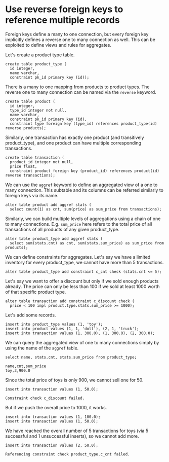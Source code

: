 # Use reverse foreign keys to reference multiple records

Foreign keys define a many to one connection, but every foreign key implicitly
defines a reverse one to many connection as well. This can be exploited to define
views and rules for aggregates.

Let's create a product type table.
<!-- RUN -->
```
create table product_type (
  id integer,
  name varchar,
  constraint pk_id primary key (id));
```

There is a many to one mapping from products to product types. The reverse one to many
connection can be named via the `reverse` keyword. 
<!-- RUN -->
```
create table product (
  id integer,
  type_id integer not null,
  name varchar,
  constraint pk_id primary key (id),
  constraint type foreign key (type_id) references product_type(id) reverse products);
```

Similarly, one transaction has exactly one product (and transitively product_type), and
one product can have multiple corresponding transactions.
<!-- RUN -->
```
create table transaction (
  product_id integer not null,
  price float,
  constraint product foreign key (product_id) references product(id) reverse transactions);
```

We can use the `aggref` keyword to define an aggregated view of a one to many connection. This
subtable and its columns can be referred similarly to foreign keys via its name.
<!-- RUN -->
```
alter table product add aggref stats (
  select count(1) as cnt, sum(price) as sum_price from transactions);
```

Similarly, we can build multiple levels of aggregations using a chain of one to many connections.
E.g. `sum_price` here refers to the total price of all transactions of all products of any given
product_type.
<!-- RUN -->
```
alter table product_type add aggref stats (
  select sum(stats.cnt) as cnt, sum(stats.sum_price) as sum_price from products);
```

We can define constraints for aggregates. Let's say we have a limited inventory for every
product_type, we cannot have more than 5 transactions.
<!-- RUN -->
```
alter table product_type add constraint c_cnt check (stats.cnt <= 5);
```

Let's say we want to offer a discount but only if we sold enough products already. The price can
only be less than 100 if we sold at least 1000 worth of that specific product type.
<!-- RUN -->
```
alter table transaction add constraint c_discount check (
  price < 100 impl product.type.stats.sum_price >= 1000);
```

Let's add some records.
<!-- RUN -->
```
insert into product_type values (1, 'toy');
insert into product values (1, 1, 'doll'), (2, 1, 'truck');
insert into transaction values (1, 300.0), (1, 300.0), (2, 300.0);
```

We can query the aggregated view of one to many connections simply by using the name of the
`aggref` table.
<!-- TEST -->
```
select name, stats.cnt, stats.sum_price from product_type;
```
```
name,cnt,sum_price
toy,3,900.0
```

Since the total price of toys is only 900, we cannot sell one for 50.
<!-- ERROR -->
```
insert into transaction values (1, 50.0);
```
```
Constraint check c_discount failed.
```

But if we push the overall price to 1000, it works.
<!-- RUN -->
```
insert into transaction values (1, 100.0);
insert into transaction values (1, 50.0);
```

We have reached the overall number of 5 transactions for toys (via 5 successful and 1
unsuccessful inserts), so we cannot add more.
<!-- ERROR -->
```
insert into transaction values (2, 50.0);
```
```
Referencing constraint check product_type.c_cnt failed.
```
